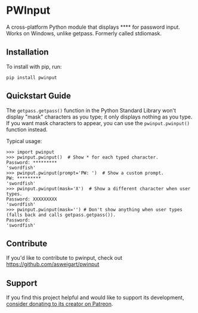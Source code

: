 PWInput
======

A cross-platform Python module that displays **** for password input. Works on Windows, unlike getpass. Formerly called stdiomask.

Installation
------------

To install with pip, run:

    pip install pwinput

Quickstart Guide
----------------

The `getpass.getpass()` function in the Python Standard Library won't display "mask" characters as you type; it only displays nothing as you type. If you want mask characters to appear, you can use the `pwinput.pwinput()` function instead.

Typical usage:

    >>> import pwinput
    >>> pwinput.pwinput()  # Show * for each typed character.
    Password: *********
    'swordfish'
    >>> pwinput.pwinput(prompt='PW: ')  # Show a custom prompt.
    PW: *********
    'swordfish'
    >>> pwinput.pwinput(mask='X')  # Show a different character when user types.
    Password: XXXXXXXXX
    'swordfish'
    >>> pwinput.pwinput(mask='') # Don't show anything when user types (falls back and calls getpass.getpass()).
    Password:
    'swordfish'

Contribute
----------

If you'd like to contribute to pwinput, check out https://github.com/asweigart/pwinput

Support
-------

If you find this project helpful and would like to support its development, [consider donating to its creator on Patreon](https://www.patreon.com/AlSweigart).
